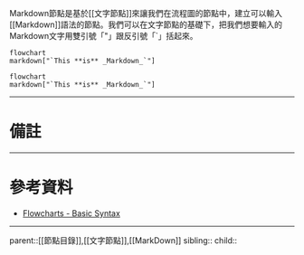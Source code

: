 Markdown節點是基於[[文字節點]]來讓我們在流程圖的節點中，建立可以輸入[[Markdown]]語法的節點。我們可以在文字節點的基礎下，把我們想要輸入的Markdown文字用雙引號「"」跟反引號「\`」括起來。

```Mermaid
flowchart
markdown["`This **is** _Markdown_`"]
```

```mermaid
flowchart
markdown["`This **is** _Markdown_`"]
```
- - -
# 備註

- - -
# 參考資料
- [Flowcharts - Basic Syntax](https://mermaid.js.org/syntax/flowchart.html)
- - -
parent::[[節點目錄]],[[文字節點]],[[MarkDown]]
sibling::
child::
